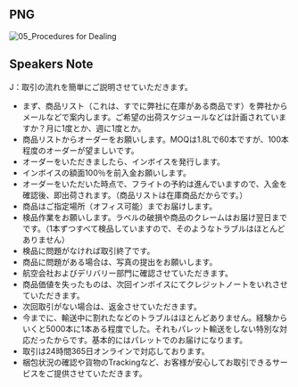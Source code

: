 ## PNG
![05_Procedures for Dealing](https://user-images.githubusercontent.com/58035269/151593425-a6d440d6-272f-4ba9-b168-de5147172f56.png)

## Speakers Note
J：取引の流れを簡単にご説明させていただきます。
- まず、商品リスト（これは、すでに弊社に在庫がある商品です）を弊社からメールなどで案内します。ご希望の出荷スケジュールなどは計画されていますか？月に1度とか、週に1度とか。
- 商品リストからオーダーをお願いします。MOQは1.8Lで60本ですが、100本程度のオーダーが望ましいです。
- オーダーをいただきましたら、インボイスを発行します。
- インボイスの額面100％を前入金お願いします。
- オーダーをいただいた時点で、フライトの予約は進んでいますので、入金を確認後、即出荷されます。（商品リストは在庫商品だからです。）
- 商品はご指定場所（オフィス可能）までお届けします。
- 検品作業をお願いします。ラベルの破損や商品のクレームはお届け翌日までです。（1本ずつすべて検品していますので、そのようなトラブルはほとんどありません）
- 検品に問題がなければ取引終了です。
- 商品に問題がある場合は、写真の提出をお願いします。
- 航空会社およびデリバリー部門に確認させていただきます。
- 商品価値を失ったものは、次回インボイスにてクレジットノートをいれさせていただきます。
- 次回取引がない場合は、返金させていただきます。
- 今までに、輸送中に割れたなどのトラブルはほとんどありません。経験からいくと5000本に1本ある程度でした。それもパレット輸送をしない特別な対応だったからです。基本的にはパレットでのお届けになります。
- 取引は24時間365日オンラインで対応しております。
- 梱包状況の確認や貨物のTrackingなど、お客様が安心してお取引できるサービスをご提供させていただきます。
